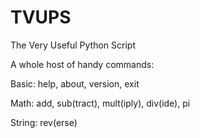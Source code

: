 # TVUPS
The Very Useful Python Script

A whole host of handy commands:

Basic: help, about, version, exit

Math: add, sub(tract), mult(iply), div(ide), pi

String: rev(erse)
